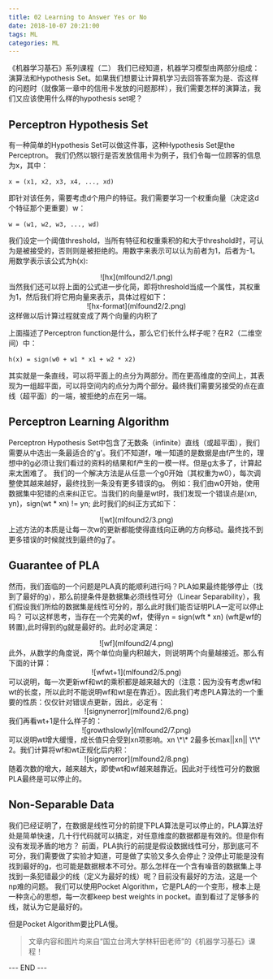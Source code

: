 ```yaml
---
title: 02 Learning to Answer Yes or No
date: 2018-10-07 20:21:00
tags: ML
categories: ML
---
```


《机器学习基石》系列课程（二）
我们已经知道，机器学习模型由两部分组成：演算法和Hypothesis Set。如果我们想要让计算机学习去回答答案为是、否这样的问题时（就像第一章中的信用卡发放的问题那样），我们需要怎样的演算法，我们又应该使用什么样的hypothesis set呢？
<!-- more -->

## Perceptron Hypothesis Set
有一种简单的Hypothesis Set可以做这件事，这种Hypothesis Set是the Perceptron。
我们仍然以银行是否发放信用卡为例子，我们令每一位顾客的信息为x，其中：
```
x = (x1, x2, x3, x4, ..., xd)
```
即针对该任务，需要考虑d个用户的特征。我们需要学习一个权重向量（决定这d个特征那个更重要）w：
```
w = (w1, w2, w3, ..., wd)
```
我们设定一个阈值threshold，当所有特征和权重乘积的和大于threshold时，可认为是被接受的，否则则是被拒绝的。用数字来表示可以认为前者为1，后者为-1。用数学表示该公式为h(x):
<div align=center>![hx](mlfound2/1.png)</div>
当然我们还可以将上面的公式进一步化简，即将threshold当成一个属性，其权重为1，然后我们将它用向量来表示，具体过程如下：
<div align=center>![hx-format](mlfound2/2.png)</div>
这样做以后计算过程就变成了两个向量的内积了

上面描述了Perceptron function是什么，那么它们长什么样子呢？在R2（二维空间）中：
```
h(x) = sign(w0 + w1 * x1 + w2 * x2)
```
其实就是一条直线，可以将平面上的点分为两部分。而在更高维度的空间上，其表现为一组超平面，可以将空间内的点分为两个部分。最终我们需要另接受的点在直线（超平面）的一端，被拒绝的点在另一端。

## Perceptron Learning Algorithm
Perceptron Hypothesis Set中包含了无数条（infinite）直线（或超平面），我们需要从中选出一条最适合的'g'。我们不知道f，唯一知道的是数据是由f产生的，理想中的g必须让我们看过的资料的结果和f产生的一模一样。但是g太多了，计算起来太困难了。
我们的一个解决方法是从任意一个g0开始（其权重为w0），每次调整使其越来越好，最终找到一条没有更多错误的g。
例如：我们由w0开始，使用数据集中犯错的点来纠正它。当我们的向量是wt时，我们发现一个错误点是(xn, yn)，sign(wt \* xn) != yn; 此时我们的纠正方式如下：
<div align=center>![wt](mlfound2/3.png)</div>
上述方法的本质是让每一次w的更新都能使得直线向正确的方向移动。最终找不到更多错误的时候就找到最终的g了。

## Guarantee of PLA
然而，我们面临的一个问题是PLA真的能顺利进行吗？PLA如果最终能够停止（找到了最好的g），那么前提条件是数据集必须线性可分（Linear Separability），我们假设我们所给的数据集是线性可分的，那么此时我们能否证明PLA一定可以停止吗？
可以这样思考，当存在一个完美的wf，使得yn = sign(wft \* xn) (wft是wf的转置),此时得到的g就是最好的。此时必定满足：
<div align=center>![wf](mlfound2/4.png)</div>
此外，从数学的角度说，两个单位向量内积越大，则说明两个向量越接近。那么有下面的计算：
<div align=center>![wfwt+1](mlfound2/5.png)</div>
可以说明，每一次更新wf和wt的乘积都是越来越大的（注意：因为没有考虑wf和wt的长度，所以此时不能说明wf和wt是在靠近）。因此我们考虑PLA算法的一个重要的性质：仅仅针对错误点更新，因此，必定有：
<div align=center>![signynerror](mlfound2/6.png)</div>
我们再看wt+1是什么样子的：
<div align=center>![growthslowly](mlfound2/7.png)</div>
可以说明wt增大缓慢，成长值只会受到xn项影响。xn \*\* 2最多长max||xn|| \*\* 2。我们计算将wf和wt正规化后内积：
<div align=center>![signynerror](mlfound2/8.png)</div>
随着次数的增大，越来越大，即使wt和wf越来越靠近。因此对于线性可分的数据PLA最终是可以停止的。

## Non-Separable Data
我们已经证明了，在数据是线性可分的前提下PLA算法是可以停止的，PLA算法好处是简单快速，几十行代码就可以搞定，对任意维度的数据都是有效的。但是你有没有发现矛盾的地方？
前面，PLA执行的前提是假设数据线性可分，那到底可不可分，我们需要做了实验才知道，可是做了实验又多久会停止？没停止可能是没有找到最好的g，也可能是数据根本不可分。那么怎样在一个含有噪音的数据集上寻找到一条犯错最少的线（定义为最好的线）呢？目前没有最好的方法，这是一个np难的问题。
我们可以使用Pocket Algorithm，它是PLA的一个变形，根本上是一种贪心的思想，每一次都keep best weights in pocket。直到看过了足够多的线，就认为它是最好的。

但是Pocket Algorithm要比PLA慢。

> 文章内容和图片均来自“国立台湾大学林轩田老师”的《机器学习基石》课程！

--- END --- 
